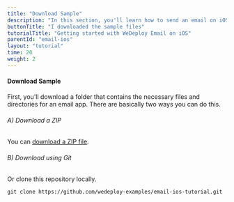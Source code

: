 ```yaml
---
title: "Download Sample"
description: "In this section, you'll learn how to send an email on iOS using the WeDeploy API Client."
buttonTitle: "I downloaded the sample files"
tutorialTitle: "Getting started with WeDeploy Email on iOS"
parentId: "email-ios"
layout: "tutorial"
time: 20
weight: 2
---
```


#### Download Sample

First, you'll download a folder that contains the necessary files and directories for an email app. There are basically two ways you can do this.

###### A) Download a ZIP

You can [download a ZIP file](https://github.com/wedeploy-examples/email-ios-tutorial/archive/master.zip).

###### B) Download using Git

Or clone this repository locally.

```xml
git clone https://github.com/wedeploy-examples/email-ios-tutorial.git
```

